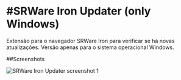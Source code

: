 #SRWare Iron Updater (only Windows)
===================

Extensão para o navegador SRWare Iron para verificar se há novas atualizações.
Versão apenas para o sistema operacional Windows.


##Screenshots

![SRWare Iron Updater screenshot 1](https://raw.github.com/ArthurAssuncao/SRWare_Iron_Updater/master/screenshots/screenshot1_destaque.jpg)

